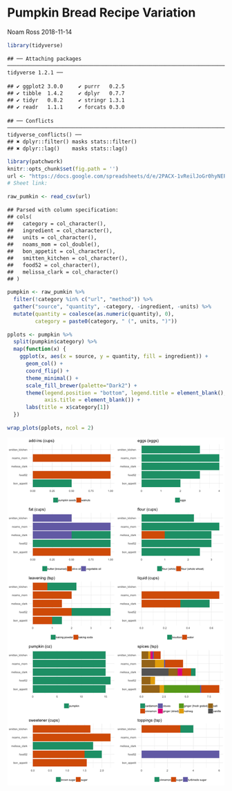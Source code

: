 Pumpkin Bread Recipe Variation
================
Noam Ross
2018-11-14

``` r
library(tidyverse)
```

    ## ── Attaching packages ──────────────────────────────────────────────────────────────────────────────────────────────────────────────────────────────────────────────────────────────────────────────────────────────────────────────────────── tidyverse 1.2.1 ──

    ## ✔ ggplot2 3.0.0     ✔ purrr   0.2.5
    ## ✔ tibble  1.4.2     ✔ dplyr   0.7.7
    ## ✔ tidyr   0.8.2     ✔ stringr 1.3.1
    ## ✔ readr   1.1.1     ✔ forcats 0.3.0

    ## ── Conflicts ─────────────────────────────────────────────────────────────────────────────────────────────────────────────────────────────────────────────────────────────────────────────────────────────────────────────────────────── tidyverse_conflicts() ──
    ## ✖ dplyr::filter() masks stats::filter()
    ## ✖ dplyr::lag()    masks stats::lag()

``` r
library(patchwork)
knitr::opts_chunk$set(fig.path = '')
url <- "https://docs.google.com/spreadsheets/d/e/2PACX-1vReilJoGr0hyNEP7u9npNmVkG9jWjOGabz-C2l7svM1f4PE7VXeN-1mQ-uoVdNZx-E1FvPfr_zutCZN/pub?gid=0&single=true&output=csv"
# Sheet link: 
```

``` r
raw_pumkin <- read_csv(url)
```

    ## Parsed with column specification:
    ## cols(
    ##   category = col_character(),
    ##   ingredient = col_character(),
    ##   units = col_character(),
    ##   noams_mom = col_double(),
    ##   bon_appetit = col_character(),
    ##   smitten_kitchen = col_character(),
    ##   food52 = col_character(),
    ##   melissa_clark = col_character()
    ## )

``` r
pumpkin <- raw_pumkin %>% 
  filter(!category %in% c("url", "method")) %>% 
  gather("source", "quantity", -category, -ingredient, -units) %>% 
  mutate(quantity = coalesce(as.numeric(quantity), 0),
         category = paste0(category, " (", units, ")"))
```

``` r
pplots <- pumpkin %>% 
  split(pumpkin$category) %>% 
  map(function(x) {
    ggplot(x, aes(x = source, y = quantity, fill = ingredient)) +
      geom_col() +
      coord_flip() +
      theme_minimal() +
      scale_fill_brewer(palette="Dark2") +
      theme(legend.position = "bottom", legend.title = element_blank(),
            axis.title = element_blank()) +
      labs(title = x$category[1])
  })
```

``` r
wrap_plots(pplots, ncol = 2)
```

![](pumpkin-plots-1.png)<!-- -->
